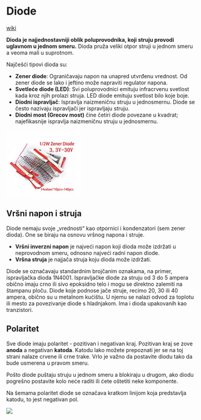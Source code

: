 # Diode

[wiki](https://sh.wikipedia.org/wiki/Dioda)

**Dioda je najjednostavniji oblik poluprovodnika, koji struju provodi uglavnom u jednom smeru.** Dioda pruža veliki otpor struji u jednom smeru a veoma mali u suprotnom.

Najčešći tipovi dioda su:
* **Zener diode**: Ograničavaju napon na unapred utvrđenu vrednost. Od zener diode se lako i jeftino može napraviti regulator napona.
* **Svetleće diode (LED)**: Svi poluprovodnici emituju infracrvenu svetlost kada kroz njih prolazi struja. LED diode emituju svetlost bilo koje boje.
* **Diodni ispravljač**: Ispravlja naizmeničnu struju u jednosmernu. Diode se često nazivaju ispravljači jer ispravljaju struju.
* **Diodni most (Grecov most)** čine četiri diode povezane u kvadrat; najefikasnije ispravlja naizmeničnu struju u jednosmernu.

![](slike/komponente/zener-diode.png)

## Vršni napon i struja

Diode nemaju svoje „vrednosti“ kao otpornici i kondenzatori (sem zener dioda). One se biraju na osnovu vršnog napona i struje.
* **Vršni inverzni napon** je najveći napon koji dioda može izdržati u neprovodnom smeru, odnosno najveći radni napon diode.
* **Vršna struja** je najjača struja koju dioda može izdržati.

Diode se označavaju standardnim brojčanim oznakama, na primer, ispravljačka dioda 1N4001. Ispravljačke diode za struju od 3 do 5 ampera obično imaju crno ili sivo epoksidno telo i mogu se direktno zalemiti na štampanu ploču. Diode koje podnose jače struje, recimo 20, 30 ili 40 ampera, obično su u metalnom kućištu. U njemu se nalazi odvod za toplotu ili mesto za povezivanje diode s hladnjakom. Ima i dioda upakovanih kao tranzistori.

## Polaritet

Sve diode imaju polaritet - pozitivan i negativan kraj. Pozitivan kraj se zove **anoda** a negativan **katoda**. Katodu lako možete prepoznati jer se na toj strani nalaze crvene ili crne trake. Vrlo je važno da postavite diodu tako da bude usmerena u pravom smeru.

Pošto diode puštaju struju u jednom smeru a blokiraju u drugom, ako diodu pogrešno postavite kolo neće raditi ili ćete oštetiti neke komponente.

Na šemama polaritet diode se označava kratkom linijom koja predstavlja katodu, to jest negativan pol.

![](https://upload.wikimedia.org/wikipedia/commons/thumb/b/b4/Diode_symbol.svg/320px-Diode_symbol.svg.png)